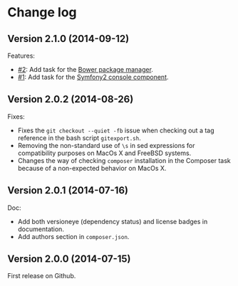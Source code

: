 Change log
==========

## Version 2.1.0 (2014-09-12)

Features:

  - [#2](https://github.com/Hi-Media/Padocc-engine/issues/2): Add task for the [Bower package manager](http://bower.io/).
  - [#1](https://github.com/Hi-Media/Padocc-engine/issues/1): Add task for the
    [Symfony2 console component](http://symfony.com/doc/current/components/console/introduction.html).

## Version 2.0.2 (2014-08-26)

Fixes:

  - Fixes the `git checkout --quiet -fb` issue when checking out a tag reference in the bash script `gitexport.sh`.
  - Removing the non-standard use of `\s` in sed expressions for compatibility purposes on MacOs X and FreeBSD systems.
  - Changes the way of checking `composer` installation in the Composer task because of a non-expected behavior on MacOs X.

## Version 2.0.1 (2014-07-16)

Doc:

  - Add both versioneye (dependency status) and license badges in documentation.
  - Add authors section in `composer.json`.

## Version 2.0.0 (2014-07-15)

First release on Github.
